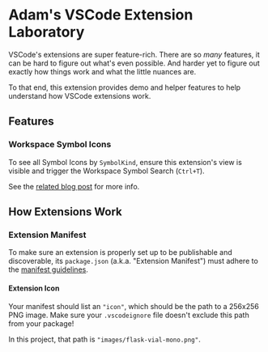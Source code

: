 # Adam's VSCode Extension Laboratory

VSCode's extensions are super feature-rich. There are so _many_ features, it can be hard to figure out what's even possible. And harder yet to figure out exactly how things work and what the little nuances are.

To that end, this extension provides demo and helper features to help understand how VSCode extensions work.

## Features

### Workspace Symbol Icons

To see all Symbol Icons by `SymbolKind`, ensure this extension's view is visible and trigger the Workspace Symbol Search (`Ctrl+T`).

See the [related blog post](https://adamcoster.com/blog/vscode-workspace-symbol-provider-purpose) for more info.

## How Extensions Work

### Extension Manifest

To make sure an extension is properly set up to be publishable and discoverable, its `package.json` (a.k.a. "Extension Manifest") must adhere to the [manifest guidelines](https://code.visualstudio.com/api/references/extension-manifest).

#### Extension Icon

Your manifest should list an `"icon"`, which should be the path to a 256x256 PNG image. Make sure your `.vscodeignore` file doesn't exclude this path from your package!

In this project, that path is `"images/flask-vial-mono.png"`.
